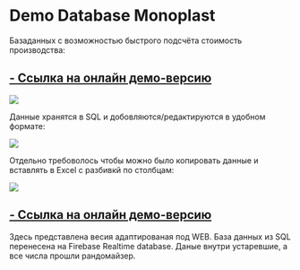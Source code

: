 # Demo Database Monoplast

Базаданных с возможностью быстрого подсчёта стоимость производства:

## [- Cсылка на онлайн демо-версию](https://form-demo-web.web.app)

![](https://s12.gifyu.com/images/SfqyG.gif) 

Данные хранятся в SQL и добовляются/редактируются в удобном формате:

![](https://s12.gifyu.com/images/SfqJk.gif)

Отдельно требоволось чтобы можно было копировать данные и вставлять в Excel с разбивкй по столбцам:

![](https://s12.gifyu.com/images/SfqGG.gif)

## [- Cсылка на онлайн демо-версию](https://form-demo-web.web.app)

Здесь представлена весия адаптированая под WEB.
База данных из SQL перенесена на Firebase Realtime database.
Даные внутри устаревшие, а все числа прошли рандомайзер.
